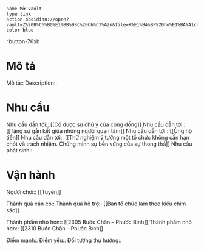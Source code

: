 ```button
name Mở vault
type link
action obsidian://open?vault=Z%20B%C6%B0%E1%BB%9Bc%20Ch%C3%A2n&file=K%E1%BA%BF%20ho%E1%BA%A1ch
color blue
```
^button-76xb
# Mô tả
Mô tả::
Description::

# Nhu cầu
Nhu cầu dẫn tới:: [[Có được sự chú ý của cộng đồng]]
Nhu cầu dẫn tới:: [[Tăng sự gắn kết giữa những người quan tâm]]
Nhu cầu dẫn tới:: [[Ủng hộ tiền]]
Nhu cầu dẫn tới:: [[Thử nghiệm ý tưởng một tổ chức không cần hạn chót và trách nhiệm. Chứng minh sự bền vững của sự thong thả]]
Nhu cầu phát sinh::

# Vận hành
Người chơi:: [[Tuyên]]

Thành quả cần có:: 
Thành quả hỗ trợ:: [[Ban tổ chức làm theo kiểu chim sáo]]

Thành phẩm nhỏ hơn:: [[2305 Bước Chân – Phước Bình]]
Thành phẩm nhỏ hơn:: [[2310 Bước Chân – Phước Bình]]

Điểm mạnh::
Điểm yếu::
Đối tượng thụ hưởng::
